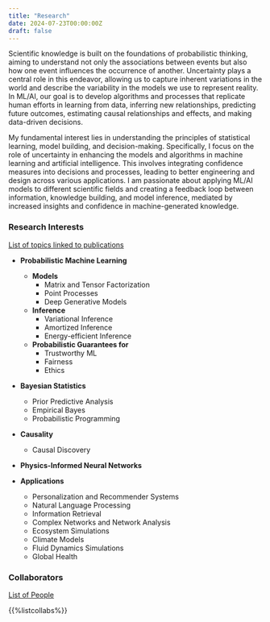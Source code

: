 ```yaml
---
title: "Research"
date: 2024-07-23T00:00:00Z
draft: false
---
```


Scientific knowledge is built on the foundations of probabilistic thinking, aiming to understand not only the associations between events but also how one event influences the occurrence of another. Uncertainty plays a central role in this endeavor, allowing us to capture inherent variations in the world and describe the variability in the models we use to represent reality. In ML/AI, our goal is to develop algorithms and processes that replicate human efforts in learning from data, inferring new relationships, predicting future outcomes, estimating causal relationships and effects, and making data-driven decisions.

My fundamental interest lies in understanding the principles of statistical learning, model building, and decision-making. Specifically, I focus on the role of uncertainty in enhancing the models and algorithms in machine learning and artificial intelligence. This involves integrating confidence measures into decisions and processes, leading to better engineering and design across various applications. I am passionate about applying ML/AI models to different scientific fields and creating a feedback loop between information, knowledge building, and model inference, mediated by increased insights and confidence in machine-generated knowledge.

### Research Interests
[List of topics linked to publications](topics)

- **Probabilistic Machine Learning**
    - **Models**
        - Matrix and Tensor Factorization
        - Point Processes
        - Deep Generative Models
    - **Inference**
        - Variational Inference
        - Amortized Inference
        - Energy-efficient Inference
    - **Probabilistic Guarantees for**
        - Trustworthy ML
        - Fairness
        - Ethics

- **Bayesian Statistics**
    - Prior Predictive Analysis
    - Empirical Bayes
    - Probabilistic Programming

- **Causality**
    - Causal Discovery

- **Physics-Informed Neural Networks**

- **Applications**
    - Personalization and Recommender Systems
    - Natural Language Processing
    - Information Retrieval
    - Complex Networks and Network Analysis
    - Ecosystem Simulations
    - Climate Models
    - Fluid Dynamics Simulations
    - Global Health

### Collaborators
[List of People](authors)

{{%listcollabs%}}